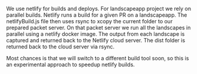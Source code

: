 We use netlify for builds and deploys.
For landscapeapp project we rely on parallel builds. 
Netlify runs a build for a given PR on a landscapeapp.
The netlifyBuild.js file then uses rsync to xcopy the current folder to
our prepared packet server. On that packet server we run all the landscapes in
parallel using a netlify docker image. The output from each landscape is captured and returned back
to the Netlify cloud server. The dist folder is returned back to the cloud
server via rsync. 

Most chances is that we will switch to a different build tool soon, so this is
an experimental approach to speedup netlify builds.

